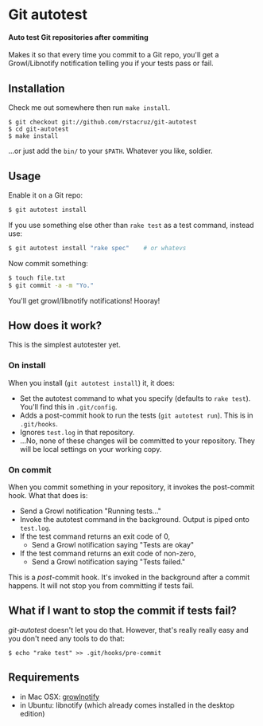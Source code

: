 # Git autotest
#### Auto test Git repositories after commiting

Makes it so that every time you commit to a Git repo, you'll get a 
Growl/Libnotify notification telling you if your tests pass or fail.

Installation
------------

Check me out somewhere then run `make install`.

    $ git checkout git://github.com/rstacruz/git-autotest
    $ cd git-autotest
    $ make install

...or just add the `bin/` to your `$PATH`. Whatever you like, soldier.

Usage
-----

Enable it on a Git repo:

``` bash
$ git autotest install
```

If you use something else other than `rake test` as a test command, instead use:

``` bash
$ git autotest install "rake spec"    # or whatevs
```

Now commit something:

``` bash
$ touch file.txt
$ git commit -a -m "Yo."
```

You'll get growl/libnotify notifications! Hooray!

How does it work?
-----------------

This is the simplest autotester yet.

### On install

When you install (`git autotest install`) it, it does:

 - Set the autotest command to what you specify (defaults to `rake test`).
 You'll find this in `.git/config`.
 - Adds a post-commit hook to run the tests (`git autotest run`). This is in 
 `.git/hooks`.
 - Ignores `test.log` in that repository.
 - ...No, none of these changes will be committed to your repository. They will 
 be local settings on your working copy.

### On commit

When you commit something in your repository, it invokes the post-commit hook.
What that does is:

 - Send a Growl notification "Running tests..."
 - Invoke the autotest command in the background. Output is piped onto 
 `test.log`.
 - If the test command returns an exit code of 0,
    - Send a Growl notification saying "Tests are okay"
 - If the test command returns an exit code of non-zero,
    - Send a Growl notification saying "Tests failed."

This is a *post*-commit hook. It's invoked in the background after a commit 
happens. It will not stop you from committing if tests fail.

What if I want to stop the commit if tests fail?
------------------------------------------------

*git-autotest* doesn't let you do that. However, that's really really easy and 
you don't need any tools to do that:

``` shell
$ echo "rake test" >> .git/hooks/pre-commit
```


Requirements
------------

  - in Mac OSX: [growlnotify][growlnotify]
  - in Ubuntu: libnotify (which already comes installed in the desktop edition)

[growlnotify]: http://growl.info/extras.php#growlnotify
